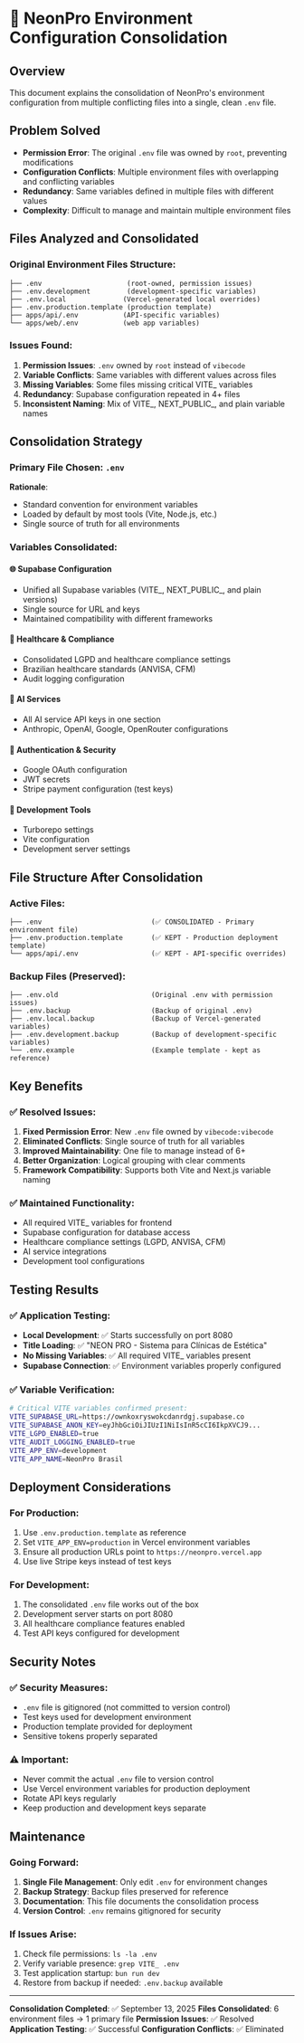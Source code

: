 # 🚀 NeonPro Environment Configuration Consolidation

## Overview
This document explains the consolidation of NeonPro's environment configuration from multiple conflicting files into a single, clean `.env` file.

## Problem Solved
- **Permission Error**: The original `.env` file was owned by `root`, preventing modifications
- **Configuration Conflicts**: Multiple environment files with overlapping and conflicting variables
- **Redundancy**: Same variables defined in multiple files with different values
- **Complexity**: Difficult to manage and maintain multiple environment files

## Files Analyzed and Consolidated

### Original Environment Files Structure:
```
├── .env                     (root-owned, permission issues)
├── .env.development         (development-specific variables)
├── .env.local              (Vercel-generated local overrides)
├── .env.production.template (production template)
├── apps/api/.env           (API-specific variables)
└── apps/web/.env           (web app variables)
```

### Issues Found:
1. **Permission Issues**: `.env` owned by `root` instead of `vibecode`
2. **Variable Conflicts**: Same variables with different values across files
3. **Missing Variables**: Some files missing critical VITE_ variables
4. **Redundancy**: Supabase configuration repeated in 4+ files
5. **Inconsistent Naming**: Mix of VITE_, NEXT_PUBLIC_, and plain variable names

## Consolidation Strategy

### Primary File Chosen: `.env`
**Rationale**: 
- Standard convention for environment variables
- Loaded by default by most tools (Vite, Node.js, etc.)
- Single source of truth for all environments

### Variables Consolidated:

#### 🌐 Supabase Configuration
- Unified all Supabase variables (VITE_, NEXT_PUBLIC_, and plain versions)
- Single source for URL and keys
- Maintained compatibility with different frameworks

#### 🏥 Healthcare & Compliance
- Consolidated LGPD and healthcare compliance settings
- Brazilian healthcare standards (ANVISA, CFM)
- Audit logging configuration

#### 🤖 AI Services
- All AI service API keys in one section
- Anthropic, OpenAI, Google, OpenRouter configurations

#### 🔐 Authentication & Security
- Google OAuth configuration
- JWT secrets
- Stripe payment configuration (test keys)

#### 🚀 Development Tools
- Turborepo settings
- Vite configuration
- Development server settings

## File Structure After Consolidation

### Active Files:
```
├── .env                           (✅ CONSOLIDATED - Primary environment file)
├── .env.production.template       (✅ KEPT - Production deployment template)
└── apps/api/.env                  (✅ KEPT - API-specific overrides)
```

### Backup Files (Preserved):
```
├── .env.old                       (Original .env with permission issues)
├── .env.backup                    (Backup of original .env)
├── .env.local.backup              (Backup of Vercel-generated variables)
├── .env.development.backup        (Backup of development-specific variables)
└── .env.example                   (Example template - kept as reference)
```

## Key Benefits

### ✅ Resolved Issues:
1. **Fixed Permission Error**: New `.env` file owned by `vibecode:vibecode`
2. **Eliminated Conflicts**: Single source of truth for all variables
3. **Improved Maintainability**: One file to manage instead of 6+
4. **Better Organization**: Logical grouping with clear comments
5. **Framework Compatibility**: Supports both Vite and Next.js variable naming

### ✅ Maintained Functionality:
- All required VITE_ variables for frontend
- Supabase configuration for database access
- Healthcare compliance settings (LGPD, ANVISA, CFM)
- AI service integrations
- Development tool configurations

## Testing Results

### ✅ Application Testing:
- **Local Development**: ✅ Starts successfully on port 8080
- **Title Loading**: ✅ "NEON PRO - Sistema para Clínicas de Estética"
- **No Missing Variables**: ✅ All required VITE_ variables present
- **Supabase Connection**: ✅ Environment variables properly configured

### ✅ Variable Verification:
```bash
# Critical VITE variables confirmed present:
VITE_SUPABASE_URL=https://ownkoxryswokcdanrdgj.supabase.co
VITE_SUPABASE_ANON_KEY=eyJhbGciOiJIUzI1NiIsInR5cCI6IkpXVCJ9...
VITE_LGPD_ENABLED=true
VITE_AUDIT_LOGGING_ENABLED=true
VITE_APP_ENV=development
VITE_APP_NAME=NeonPro Brasil
```

## Deployment Considerations

### For Production:
1. Use `.env.production.template` as reference
2. Set `VITE_APP_ENV=production` in Vercel environment variables
3. Ensure all production URLs point to `https://neonpro.vercel.app`
4. Use live Stripe keys instead of test keys

### For Development:
1. The consolidated `.env` file works out of the box
2. Development server starts on port 8080
3. All healthcare compliance features enabled
4. Test API keys configured for development

## Security Notes

### ✅ Security Measures:
- `.env` file is gitignored (not committed to version control)
- Test keys used for development environment
- Production template provided for deployment
- Sensitive tokens properly separated

### ⚠️ Important:
- Never commit the actual `.env` file to version control
- Use Vercel environment variables for production deployment
- Rotate API keys regularly
- Keep production and development keys separate

## Maintenance

### Going Forward:
1. **Single File Management**: Only edit `.env` for environment changes
2. **Backup Strategy**: Backup files preserved for reference
3. **Documentation**: This file documents the consolidation process
4. **Version Control**: `.env` remains gitignored for security

### If Issues Arise:
1. Check file permissions: `ls -la .env`
2. Verify variable presence: `grep VITE_ .env`
3. Test application startup: `bun run dev`
4. Restore from backup if needed: `.env.backup` available

---

**Consolidation Completed**: ✅ September 13, 2025
**Files Consolidated**: 6 environment files → 1 primary file
**Permission Issues**: ✅ Resolved
**Application Testing**: ✅ Successful
**Configuration Conflicts**: ✅ Eliminated